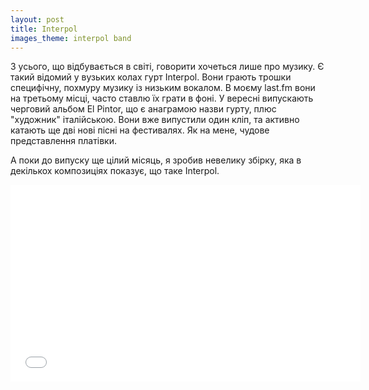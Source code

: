 ```yaml
---
layout: post
title: Interpol
images_theme: interpol band
---
```


З усього, що відбувається в світі, говорити хочеться лише про музику. Є такий відомий у вузьких колах гурт Interpol. Вони грають трошки специфічну, похмуру музику із низьким вокалом. В моєму last.fm вони на третьому місці, часто ставлю їх грати в фоні. У вересні випускають черговий альбом El&nbsp;Pintor, що є анаграмою назви гурту, плюс "художник" італійською. Вони вже випустили один кліп, та активно катають ще дві нові пісні на фестивалях. Як на мене, чудове представлення платівки.

А поки до випуску ще цілий місяць, я зробив невелику збірку, яка в декількох композиціях показує, що таке Interpol.

<iframe width="560" height="315" src="//www.youtube.com/embed/videoseries?list=PLjPq7SeMQKiNLqC65edIhpUPOeOGgxQ1D" frameborder="0" allowfullscreen></iframe>
